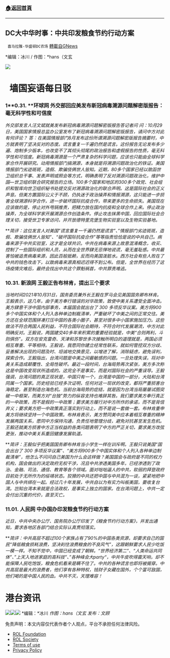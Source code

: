 ###  [:house:返回首頁](https://github.com/ourhimalayas/txt)
---


## DC大中华时事：中共印发粮食节约行动方案
` 喜马拉雅-华盛顿DC农场` [轉載自GNews](https://gnews.org/zh-hans/1632840/)

*编辑：冰川 / 作图：*hans（文玄

![](http://himalayawashingtondc.org/wp-content/uploads/2021/08/ScreenShot-2021-08-01-at-17.25.09@2x.png)

#   墙国妄语每日驳

### 1**0.31. **环球网 外交部回应美发布新冠病毒溯源问题解密版报告：毫无科学性和可信度

*外交部发言人汪文斌就美发布新冠病毒溯源问题解密版报告答记者问
问：10月29日，美国国家情报总监办公室发布了新冠病毒溯源问题解密版报告，请问中方对此有何评论？
答：在美国情报部门8月发布这份所谓溯源问题解密版报告摘要时，中方就表明了坚决反对的态度。谎言重复一千遍仍然是谎言。这份报告无论发布多少遍、炮制多少版本，也改变不了其彻头彻尾的政治报告和虚假报告的性质，毫无科学性和可信度。新冠病毒溯源是一个严肃复杂的科学问题，应该也只能由全球科学家合作开展研究。动用情报部门搞溯源，本身就是将溯源问题政治化的铁证。美国情报部门劣迹斑斑，造假、欺骗伎俩世人皆知。近期，80多个国家已经以致函世卫组织总干事、发表声明或照会等方式，明确表明了反对溯源问题政治化，维护中国—世卫组织联合研究报告的立场。100多个国家和地区的300多个政党、社会组织和智库向世卫组织秘书处提交反对溯源政治化的联合声明。这是国际社会的正义声音。但美方置国际公义于不顾，仍执迷于政治操弄和情报溯源，这只能进一步损害全球溯源科学合作，进一步破坏国际抗疫合作，带来更多的生命损失。美国现在应该做的是，停止对外甩锅推责，把精力放在国内抗疫和全球合作上来。停止政治操弄，为全球科学家开展溯源合作创造条件。停止攻击抹黑中国，回应国际社会合理关切，接受世卫专家访问，并开放德特里克堡生物实验室以及生物实验基地。*

***简评：*这位发言人对美国”谎言重复一千遍仍然是谎言”、”情报部门劣迹斑斑，造假、欺骗伎俩世人皆知”、“破坏国际抗疫合作”等等指责恰恰是说的中共自己。病毒来源于中共实验室，这才是全球共识。中共在病毒来源上故意混淆概念，收买、控制了一些国际组织和人员，从而在全世界肆无忌惮地说谎，毫无羞耻感。中共最害怕被追责病毒来源，因此百般抵赖，反而向美国泼脏水。西方社会有些人败在了中共的钱色攻击下，以致病毒来源真相迟迟得不到公布。但是，全世界在经历了这场疫情灾难后，最终会找出中共这个罪魁祸首，中共罪责难逃。**

### 10.31. 新浪网 王毅正告布林肯，提出三个要求

*当地时间2021年10月31日，国务委员兼外长王毅在罗马会见美国国务卿布林肯。王毅表示，这几年，由于美方奉行错误的对华政策，致使中美关系遭受全面冲击。美方肆意干涉中国内部事务，本届国会就出台了 300 多项反华议案。美方将900多个中国实体和个人列入各种单边制裁清单，严重破坏了中美之间的正常交往。美方还在全球范围拼凑打压中国的各类小圈子，甚至对很多中小国家施加压力。这些做法不符合两国人民利益，不符合国际社会期待，不符合时代发展潮流，中方对此明确反对。王毅说，两国建交40多年来积累的重要经验就是，中美“合则两利，斗则俱伤”。双方在安克雷奇、天津和苏黎世多次接触所明白的道理就是，两国必须相互尊重、平等相待。王毅说，我愿同你建立经常性联系，就如何管控双方分歧、妥善解决出现的问题及时、坦诚地交换意见，以增进了解，消除疑虑，避免误判，探索合作。王毅指出，台湾问题是中美之间最敏感的问题。一旦处理失误，将对中美关系造成颠覆性、全局性破坏。最近一段时间，台海局势再次紧张，美方多次称这是中国改变现状所造成的。这完全不是事实，而是对国际社会的严重误导。王毅强调，台湾问题的真正现状是，中国只有一个，台湾是中国的一部分，大陆和台湾同属一个国家。历史经验已经多次证明，任何对这一现状的改变，都将严重损害台海稳定，甚至制造台海危机。当前台海局势的症结，就是因为台湾当局屡屡试图突破一中框架，而美方对“台独”势力的纵容支持也难辞其咎。我们要求美方奉行真正的一中政策，而不是假的一中政策；要求美方履行对中方所作的承诺，而不是背信弃义；要求美方把一中政策真正落实到行动上，而不是说一套做一套。布林肯重申美方将继续坚持一个中国政策。布林肯表示，美方赞同美中应本着相互尊重的精神发展两国关系，愿同中方保持沟通，负责任地管理分歧，避免对抗甚至发生危机。王毅还就美方损害中方正当权益的各类问题表明了中方的严正关切，要求美方改弦更张，推动中美关系重回健康发展轨道。*

***简评：*王毅似乎把美国国务卿布林肯当小学生一样在训斥啊。王毅只说美国“国会出台了 300 多项反华议案”、“美方将900多个中国实体和个人列入各种单边制裁清单”，他怎么不问问自己美国为什么会这样做？美国国会与政府是不同的权力机构，国会做出的决定政府无权干涉，况且中共渗透美国多年，已经渗透到了政治、金融、司法、通信、教育等各个领域。面对咄咄逼人的中共，软弱的拜登政府目前处于无所作为的绥靖状态。狡猾的中共还把中国与中共混为一谈，紧紧地把中国人与中共绑在一起。经过几十年发展，中共自以为有实力叫板美国，要收复台湾。岂知台湾本来就是合法政权，是事实上独立的国家。在台湾问题上，中共一定会付出沉重的代价，直至灭亡。**

### 11.01. 人民网 中办国办印发粮食节约行动方案

*近日，中共中央办公厅、国务院办公厅印发了《粮食节约行动方案》，并发出通知，要求各地区各部门结合实际认真贯彻落实。*

***简评：*中共高层不超过100个家族占有了90%的中国各类资源，却要求自己的国民“降低粮食损耗浪费，坚决刹住浪费粮食的不良风气”，这跟朝鲜要求人民少吃饭一模一样。不知不觉中，中国已经变成了朝鲜。“世界经济第二”、“人类命运共同体”、”上天入地进家庭的高科技”、”各种峰会大party“，中共牛皮吹得震天响，却不能保障人民吃饱饭，粮食危机看来是瞒不住了。中共的各种谎言也即将被揭穿。中共高层是最大的浪费者，他们享有各种特权，钱财子女藏在国外，个个富可敌国，他们喝的是中国人民的血。中共不灭，天理难容！**

#   港台资讯
![](https://media.discordapp.net/attachments/858887785507323904/904674022623686716/1.PNG?width=1043&amp;height=586)![](https://media.discordapp.net/attachments/858887785507323904/904674104307765278/2.PNG?width=1043&amp;height=586)![](https://media.discordapp.net/attachments/858887785507323904/904674314522066964/3.PNG?width=1043&amp;height=586)
*编辑：*冰川
*作图：hans（文玄
发布：文顾*

 

免责声明：本文内容仅代表作者个人观点，平台不承担任何法律风险。

- [ROL Foundation](https://rolfoundation.org/)
- [ROL Society](https://rolsociety.org/)
- [Terms of use](https://gnews.org/terms-of-use-3/)
- [Privacy Policy](https://gnews.org/privacy-policy/)

